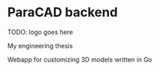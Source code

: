 # ParaCAD backend 

TODO: logo goes here

My engineering thesis

Webapp for customizing 3D models written in Go